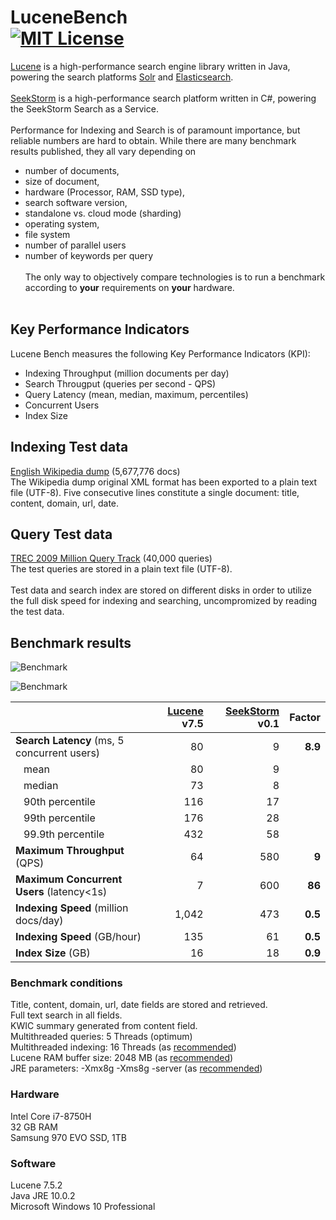 LuceneBench<br>
[![MIT License](https://img.shields.io/github/license/wolfgarbe/lucenebench.svg)](https://github.com/wolfgarbe/LuceneBench/blob/master/LICENSE)
========
[Lucene](http://lucene.apache.org/core/) is a high-performance search engine library written in Java, powering the search platforms  [Solr](http://lucene.apache.org/solr/) and [Elasticsearch](https://www.elastic.co/de/products/elasticsearch).
<br><br>
[SeekStorm](https://seekstorm.com) is a high-performance search platform written in C#, powering the SeekStorm Search as a Service.
<br><br>
Performance for Indexing and Search is of paramount importance, but reliable numbers are hard to obtain. 
While there are many benchmark results published, they all vary depending on 
* number of documents, 
* size of document, 
* hardware (Processor, RAM, SSD type), 
* search software version,
* standalone vs. cloud mode (sharding)
* operating system, 
* file system
* number of parallel users
* number of keywords per query
<br><br>
The only way to objectively compare technologies is to run a benchmark according to **your** requirements on **your** hardware.
<br><br>
## Key Performance Indicators
Lucene Bench measures the following Key Performance Indicators (KPI):
<br>
* Indexing Throughput (million documents per day)
* Search Througput (queries per second - QPS)
* Query Latency (mean, median, maximum, percentiles)
* Concurrent Users
* Index Size

## Indexing Test data
[English Wikipedia dump](https://dumps.wikimedia.org/enwiki/latest/enwiki-latest-pages-articles.xml.bz2) (5,677,776 docs)<br>
The Wikipedia dump original XML format has been exported to a plain text file (UTF-8).
Five consecutive lines constitute a single document: title, content, domain, url, date.

## Query Test data
[TREC 2009 Million Query Track](https://trec.nist.gov/data/million.query09.html) (40,000 queries)<br>
The test queries are stored in a plain text file (UTF-8).
<br><br>
Test data and search index are stored on different disks in order to utilize the full disk speed for indexing and searching, uncompromized by reading the test data.

## Benchmark results

![Benchmark](https://wolfgarbe.github.io/LuceneBench/img/lucenebench1.png "Benchmark")

![Benchmark](https://wolfgarbe.github.io/LuceneBench/img/lucenebench2.png "Benchmark")

|                           | [Lucene](http://lucene.apache.org/core/) v7.5   | [SeekStorm](https://seekstorm.com/) v0.1   | Factor |
| :--- | ---: | ---: | ---: |    
| **Search Latency** (ms, 5 concurrent users)   | 80  |  9 |  **8.9** | 
| &nbsp;&nbsp;&nbsp;mean |  80 | 9  |  |
| &nbsp;&nbsp;&nbsp;median |  73 | 8  |  |
| &nbsp;&nbsp;&nbsp;90th percentile | 116  | 17  |  |
| &nbsp;&nbsp;&nbsp;99th percentile | 176  | 28  |  |
| &nbsp;&nbsp;&nbsp;99.9th percentile| 432  | 58  |  | 
| **Maximum Throughput** (QPS)   | 64  | 580  | **9** | 
| **Maximum Concurrent Users** (latency<1s) | 7  | 600  | **86** |
| **Indexing Speed** (million docs/day) | 1,042 | 473  | **0.5** |
| **Indexing Speed** (GB/hour)  | 135  | 61  |  **0.5** |
| **Index Size** (GB)           | 16  | 18  | **0.9** |

### Benchmark conditions
Title, content, domain, url, date fields are stored and retrieved.<br>
Full text search in all fields.<br>
KWIC summary generated from content field.<br>
Multithreaded queries: 5 Threads (optimum)<br>
Multithreaded indexing: 16 Threads (as [recommended](https://home.apache.org/~mikemccand/lucenebench/indexing.html))<br>
Lucene RAM buffer size: 2048 MB (as [recommended](https://home.apache.org/~mikemccand/lucenebench/indexing.html))<br>
JRE parameters: -Xmx8g -Xms8g -server (as [recommended](https://home.apache.org/~mikemccand/lucenebench/indexing.html))

### Hardware
Intel Core i7-8750H<br>
32 GB RAM<br>
Samsung 970 EVO SSD, 1TB<br>

### Software
Lucene 7.5.2<br>
Java JRE 10.0.2<br>
Microsoft Windows 10 Professional<br>
